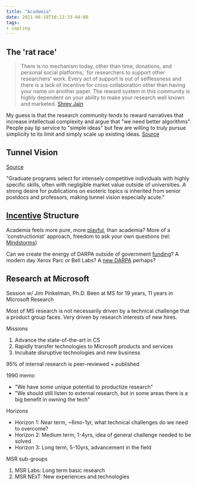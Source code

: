 ```yaml
---
title: "Academia"
date: 2021-06-18T10:13:33-04:00
tags:
- sapling
---
```


## The 'rat race'

> There is no mechanism today, other than time, donations, and personal social platforms,  for researchers to support other researchers' work. Every act of support is out of selflessness and there is a lack of incentive for cross collaboration other than having your name on another paper. The reward system in this community is highly dependent on your ability to make your research well known and marketed. [Shrey Jain](https://twitter.com/shreydjain13)

My guess is that the research community tends to reward narratives that increase intellectual complexity and argue that "we need better algorithms". People pay lip service to "simple ideas" but few are willing to truly pursue simplicity to its limit and simply scale up existing ideas. [Source](https://evjang.com/2021/10/23/generalization.html)

## Tunnel Vision
[Source](https://www.briantimar.com/notes/mimetic/mimetic/)

"Graduate programs select for intensely competitive individuals with highly specific skills, often with negligible market value outside of universities. A strong desire for publications on esoteric topics is inherited from senior postdocs and professors, making tunnel vision especially acute."

## [Incentive](thoughts/incentives.md) Structure
Academia feels more pure, more [playful](thoughts/play.md), than academia? More of a 'constructionist' approach, freedom to ask your own questions (rel: [Mindstorms](thoughts/Mindstorms.md))

Can we create the energy of DARPA outside of government [funding](thoughts/funding.md)? A modern day Xerox Parc or Bell Labs? A [new DARPA](thoughts/new%20DARPA.md) perhaps?

## Research at Microsoft
Session w/ Jim Pinkelman, Ph.D. Been at MS for 19 years, 11 years in Microsoft Research

Most of MS research is not necessarily driven by a technical challenge that a product group faces. Very driven by research interests of new hires.

Missions
1. Advance the state-of-the-art in CS
2. Rapidly transfer technologies to Microsoft products and services
3. Incubate disruptive technologies and new business

95% of internal research is peer-reviewed + published

1990 memo
* "We have some unique potential to productize research"
* "We should still listen to external research, but in some areas there is a big benefit in owning the tech"

Horizons
* Horizon 1: Near term, ~6mo-1yr, what technical challenges do we need to overcome?
* Horizon 2: Medium term, 1-4yrs, idea of general challenge needed to be solved
* Horizon 3: Long term, 5-10yrs, advancement in the field

MSR sub-groups
1. MSR Labs: Long term basic research
2. MSR NExT: New experiences and technologies